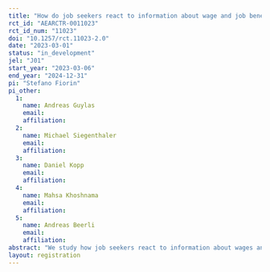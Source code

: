 ```yaml
---
title: "How do job seekers react to information about wage and job benefits?"
rct_id: "AEARCTR-0011023"
rct_id_num: "11023"
doi: "10.1257/rct.11023-2.0"
date: "2023-03-01"
status: "in_development"
jel: "J01"
start_year: "2023-03-06"
end_year: "2024-12-31"
pi: "Stefano Fiorin"
pi_other:
  1:
    name: Andreas Guylas
    email: 
    affiliation: 
  2:
    name: Michael Siegenthaler
    email: 
    affiliation: 
  3:
    name: Daniel Kopp
    email: 
    affiliation: 
  4:
    name: Mahsa Khoshnama
    email: 
    affiliation: 
  5:
    name: Andreas Beerli
    email: 
    affiliation: 
abstract: "We study how job seekers react to information about wages and job benefits using a randomized control trial on a large Swiss online job vacancy platform. By varying the information provided and tracking the behavior of job seekers on the website, we estimate wage elasticities as well as the value of job benefits. In a separate project, we assess the effects of transparency on overall job search and application behavior. We complement the field experiment with a belief-elicitation survey experiment with job seekers recruited on the sample platform."
layout: registration
---
```



